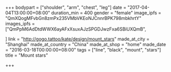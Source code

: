 +++
bodypart = ["shoulder", "arm", "chest", "leg"]
date = "2017-04-04T13:00:00+08:00"
duration_min = 400
gender = "female"
image_ipfs = "QmXQogMFvbGn8zmPx235VMbVKEoNJCnnrBPK798mbkhrtY"
images_ipfs = ["QmPpM6AdDtdWWX6ayAFxXsuxAJzSPGDJwzFxa6SBiUXQmB",

]
link = "http://gogo.tattoo/kate/design/mount_stars"
made_at_city = "Shanghai"
made_at_country = "China"
made_at_shop = "home"
made_date = "2016-03-18T00:00:00+08:00"
tags = ["line", "black", "mount", "stars"]
title = "Mount stars"

+++
